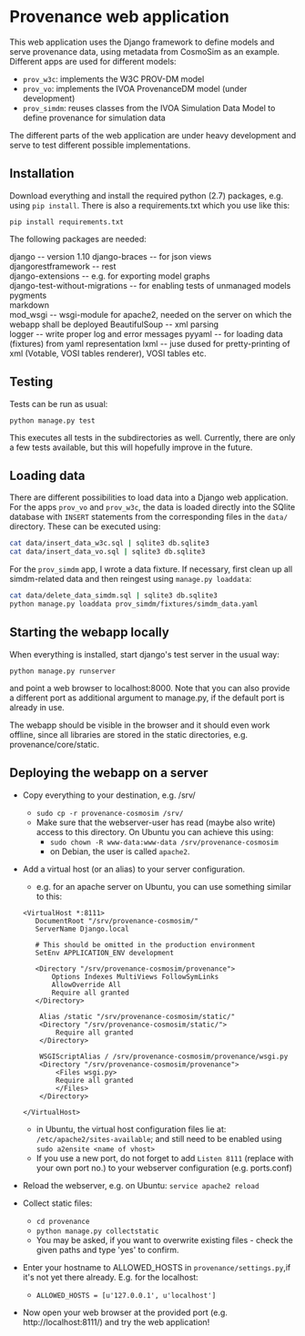 # Provenance web application

This web application uses the Django framework to define models and serve provenance data, using metadata from CosmoSim as an example. Different apps are used for different models:

* `prov_w3c`: implements the W3C PROV-DM model
* `prov_vo`: implements the IVOA ProvenanceDM model (under development)
* `prov_simdm`: reuses classes from the IVOA Simulation Data Model to define provenance for simulation data

The different parts of the web application are under heavy development and serve to test different possible implementations.

## Installation
Download everything and install the required python (2.7) packages, e.g. using `pip install`. There is also a requirements.txt which you use like this:

```
pip install requirements.txt
```

The following packages are needed:

django  -- version 1.10
django-braces -- for json views  
djangorestframework -- rest  
django-extensions -- e.g. for exporting model graphs  
django-test-without-migrations -- for enabling tests of unmanaged models  
pygments  
markdown  
mod_wsgi -- wsgi-module for apache2, needed on the server on which the webapp shall be deployed 
BeautifulSoup -- xml parsing  
logger -- write proper log and error messages
pyyaml -- for loading data (fixtures) from yaml representation
lxml  -- juse dused for pretty-printing of xml (Votable, VOSI tables renderer), VOSI tables etc.


## Testing
Tests can be run as usual:

```
python manage.py test
```

This executes all tests in the subdirectories as well. Currently, there are only a few tests available, but this will hopefully improve in the future.

## Loading data
There are different possibilities to load data into a Django web application.
For the apps `prov_vo` and `prov_w3c`, the data is loaded directly into the SQlite database with `INSERT` statements from the corresponding files in the `data/` directory. These can be executed using:

```bash
cat data/insert_data_w3c.sql | sqlite3 db.sqlite3
cat data/insert_data_vo.sql | sqlite3 db.sqlite3
```

For the `prov_simdm` app, I wrote a data fixture. If necessary, first clean up all simdm-related data and then reingest using `manage.py loaddata`:

```bash
cat data/delete_data_simdm.sql | sqlite3 db.sqlite3
python manage.py loaddata prov_simdm/fixtures/simdm_data.yaml
```

## Starting the webapp locally
When everything is installed, start django's test server in the usual way:

```
python manage.py runserver
```

and point a web browser to localhost:8000. Note that you can also provide a different port as additional argument to manage.py, if the default port is already in use.

The webapp should be visible in the browser and it should even work offline, since all libraries are stored in the static directories, e.g. provenance/core/static.


## Deploying the webapp on a server
* Copy everything to your destination, e.g. /srv/
    - `sudo cp -r provenance-cosmosim /srv/`
    - Make sure that the webserver-user has read (maybe also write) access to this directory. On Ubuntu you can achieve this using:
        + `sudo chown -R www-data:www-data /srv/provenance-cosmosim`
        + on Debian, the user is called `apache2`.

* Add a virtual host (or an alias) to your server configuration.
    - e.g. for an apache server on Ubuntu, you can use something similar to this:

    ```
    <VirtualHost *:8111>
       DocumentRoot "/srv/provenance-cosmosim/"
       ServerName Django.local

       # This should be omitted in the production environment
       SetEnv APPLICATION_ENV development

       <Directory "/srv/provenance-cosmosim/provenance">
           Options Indexes MultiViews FollowSymLinks
           AllowOverride All
           Require all granted
       </Directory>

        Alias /static "/srv/provenance-cosmosim/static/"
        <Directory "/srv/provenance-cosmosim/static/">
            Require all granted
        </Directory>

        WSGIScriptAlias / /srv/provenance-cosmosim/provenance/wsgi.py
        <Directory "/srv/provenance-cosmosim/provenance">
            <Files wsgi.py>
            Require all granted
            </Files>
        </Directory>

    </VirtualHost>
    ```

    - in Ubuntu, the virtual host configuration files lie at: `/etc/apache2/sites-available`; and still need to be enabled using 
        `sudo a2ensite <name of vhost>`
    - If you use a new port, do not forget to add `Listen 8111` (replace with your own port no.) to your webserver configuration (e.g. ports.conf)

* Reload the webserver, e.g. on Ubuntu: `service apache2 reload`

* Collect static files:
    - `cd provenance`
    - `python manage.py collectstatic`
    - You may be asked, if you want to overwrite existing files - check the given paths and type 'yes' to confirm.

* Enter your hostname to ALLOWED_HOSTS in `provenance/settings.py`,if it's not yet there already. E.g. for the localhost:
    - `ALLOWED_HOSTS = [u'127.0.0.1', u'localhost']`

* Now open your web browser at the provided port (e.g. http://localhost:8111/) and try the web application!